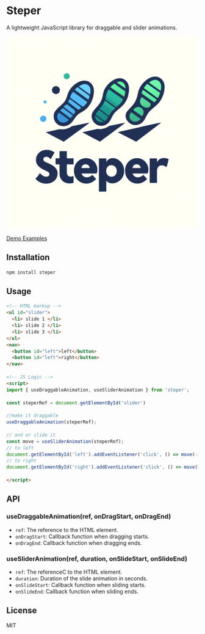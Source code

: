 # Steper

A lightweight JavaScript library for draggable and slider animations.

![steper](./demo/public/logo_proposal.webp)

[Demo Examples](https://steper.netlify.app/)

## Installation

```bash
npm install steper
```

## Usage

````html
<!-- HTML markup -->
<ul id="slider">
  <li> slide 1 </li>
  <li> slide 2 </li>
  <li> slide 3 </li>
</ul>
<nav>
  <button id="left">left</button>
  <button id="left">right</button>
</nav>

<!-- JS Logic -->
<script>
import { useDraggableAnimation, useSliderAnimation } from 'steper';

const steperRef = document.getElementById('slider')

//make it draggable
useDraggableAnimation(steperRef);

// and or slide it
const move = useSliderAnimation(steperRef);
// to left
document.getElementById('left').addEventListener('click', () => move(-1))
// to right
document.getElementById('right').addEventListener('click', () => move(1))

</script>
````


## API

### useDraggableAnimation(ref, onDragStart, onDragEnd)
* `ref`: The reference to the HTML element.
* `onDragStart`: Callback function when dragging starts.
* `onDragEnd`: Callback function when dragging ends.

### useSliderAnimation(ref, duration, onSlideStart, onSlideEnd)
* `ref`: The referenceC to the HTML element.
* `duration`: Duration of the slide animation in seconds.
* `onSlideStart`: Callback function when sliding starts.
* `onSlideEnd`: Callback function when sliding ends.

## License

MIT